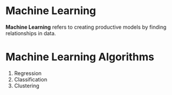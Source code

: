 # Machine Learning
__Machine Learning__ refers to creating productive models by finding relationships in data.

# Machine Learning Algorithms
1. Regression
2. Classification
3. Clustering